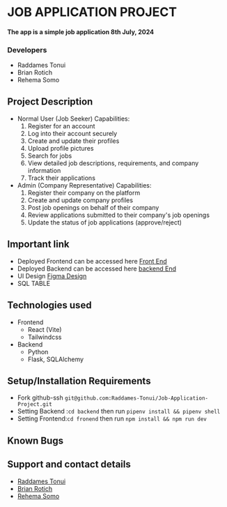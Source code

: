 # JOB APPLICATION PROJECT
#### The app is a simple job application 8th July, 2024

### Developers
- Raddames Tonui
- Brian Rotich
- Rehema Somo

## Project Description
- Normal User (Job Seeker) Capabilities:
  1. Register for an account   
  2. Log into their account securely
  3. Create and update their profiles
  4. Upload profile pictures
  5. Search for jobs
  6. View detailed job descriptions, requirements, and company   information
  7. Track their applications
- Admin (Company Representative) Capabilities:
  1. Register their company on the platform
  2. Create and update company profiles
  3. Post job openings on behalf of their company
  4. Review applications submitted to their company's job openings
  5. Update the status of job applications (approve/reject)

## Important link
- Deployed Frontend can be accessed here [Front End]()  
- Deployed Backend can be accessed here [backend End]()
- UI Design [Figma Design]()
- SQL TABLE[]()

## Technologies used
- Frontend
   - React (Vite)
   - Tailwindcss
- Backend
   - Python 
   - Flask, SQLAlchemy
## Setup/Installation Requirements
* Fork github-ssh `git@github.com:Raddames-Tonui/Job-Application-Project.git`
* Setting Backend :`cd backend` then run `pipenv install && pipenv shell`
* Setting Frontend:`cd fronend` then run `npm install && npm run dev` 

## Known Bugs
   

## Support and contact details
- [Raddames Tonui](raddamestonui95@gmail.com)
- [Brian Rotich](rotichbrian891@gmail.com)
- [Rehema Somo]()